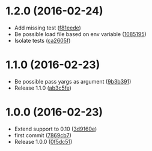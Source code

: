 <a name="1.2.0"></a>
# 1.2.0 (2016-02-24)


* Add missing test ([f81eede](https://github.com/kikobeats/load-opts/commit/f81eede))
* Be possible load file based on env variable ([1085195](https://github.com/kikobeats/load-opts/commit/1085195))
* Isolate tests ([ca2605f](https://github.com/kikobeats/load-opts/commit/ca2605f))



<a name="1.1.0"></a>
# 1.1.0 (2016-02-23)


* Be possible pass yargs as argument ([9b3b391](https://github.com/kikobeats/load-opts/commit/9b3b391))
* Release 1.1.0 ([ab3c5fe](https://github.com/kikobeats/load-opts/commit/ab3c5fe))



<a name="1.0.0"></a>
# 1.0.0 (2016-02-23)


* Extend support to 0.10 ([3d9160e](https://github.com/kikobeats/load-opts/commit/3d9160e))
* first commit ([7869cb7](https://github.com/kikobeats/load-opts/commit/7869cb7))
* Release 1.0.0 ([0f5dc51](https://github.com/kikobeats/load-opts/commit/0f5dc51))



